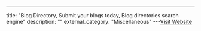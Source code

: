 ---
title: "Blog Directory, Submit your blogs today, Blog directories search engine"
description: ""
external_category: "Miscellaneous"
---[Visit Website](http://blog-directory.org/)

